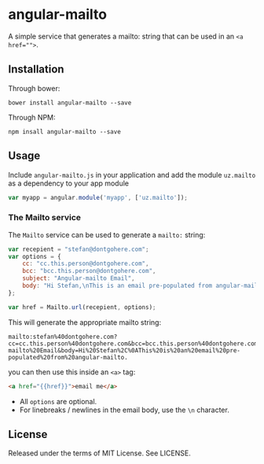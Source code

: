 angular-mailto
==============

A simple service that generates a mailto: string that can be used in an `<a href="">`.


Installation
------------

Through bower:

	bower install angular-mailto --save

Through NPM: 
	
	npm insall angular-mailto --save
Usage
-----

Include `angular-mailto.js` in your application and add the module `uz.mailto` as a dependency to your app module

```javascript
var myapp = angular.module('myapp', ['uz.mailto']);
```

### The Mailto service

The `Mailto` service can be used to generate a `mailto:` string:

```javascript
var recepient = "stefan@dontgohere.com";
var options = {
	cc: "cc.this.person@dontgohere.com",
	bcc: "bcc.this.person@dontgohere.com",
	subject: "Angular-mailto Email",
	body: "Hi Stefan,\nThis is an email pre-populated from angular-mailto."
};

var href = Mailto.url(recepient, options);
```

This will generate the appropriate mailto string:

	mailto:stefan%40dontgohere.com?cc=cc.this.person%40dontgohere.com&bcc=bcc.this.person%40dontgohere.com&subject=Angular-mailto%20Email&body=Hi%20Stefan%2C%0AThis%20is%20an%20email%20pre-populated%20from%20angular-mailto.

you can then use this inside an `<a>` tag:

```html
<a href="{{href}}">email me</a>
```

*	All `options` are optional.
*	For linebreaks / newlines in the email body, use the `\n` character.

License
-------

Released under the terms of MIT License. See LICENSE.
